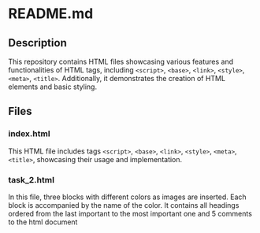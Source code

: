 # README.md

## Description
This repository contains HTML files showcasing various features and functionalities of HTML tags, including `<script>`, `<base>`, `<link>`, `<style>`, `<meta>`, `<title>`. Additionally, it demonstrates the creation of HTML elements and basic styling.

## Files

### index.html
This HTML file includes tags `<script>`, `<base>`, `<link>`, `<style>`, `<meta>`, `<title>`, showcasing their usage and implementation.

### task_2.html
In this file, three blocks with different colors as images are inserted. Each block is accompanied by the name of the color. It contains all headings ordered from the last important to the most important one and 5 comments to the html document 
